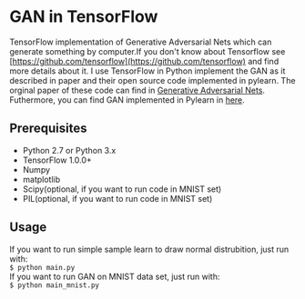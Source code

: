 # GAN in TensorFlow
TensorFlow implementation of Generative Adversarial Nets which can generate something by computer.If you don't know about Tensorflow see [https://github.com/tensorflow](https://github.com/tensorflow) and find more details about it. I use TensorFlow in Python implement the GAN as it described in paper and their open source code implemented in pylearn. The orginal paper of these code can find in [Generative Adversarial Nets](https://arxiv.org/abs/1406.2661). Futhermore, you can find GAN implemented in Pylearn in [here](https://github.com/goodfeli/adversarial).

## Prerequisites
- Python 2.7 or Python 3.x
- TensorFlow 1.0.0+
- Numpy
- matplotlib
- Scipy(optional, if you want to run code in MNIST set)
- PIL(optional, if you want to run code in MNIST set)

## Usage
If you want to run simple sample learn to draw normal distrubition, just run with:    
`$ python main.py`  
If you want to run GAN on MNIST data set, just run with:  
`$ python main_mnist.py`
